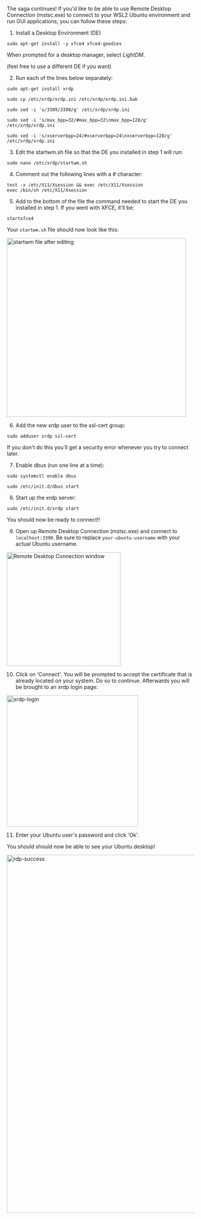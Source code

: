 The saga continues! If you'd like to be able to use Remote Desktop Connection (mstsc.exe) to connect to your WSL2 Ubuntu environment and run GUI applications, you can follow these steps:

1. Install a Desktop Environment (DE)

`sudo apt-get install -y xfce4 xfce4-goodies`

When prompted for a desktop manager, select *LightDM*.

(feel free to use a different DE if you want)

2. Run each of the lines below separately:
```
sudo apt-get install xrdp

sudo cp /etc/xrdp/xrdp.ini /etc/xrdp/xrdp.ini.bak

sudo sed -i 's/3389/3390/g' /etc/xrdp/xrdp.ini

sudo sed -i 's/max_bpp=32/#max_bpp=32\nmax_bpp=128/g' /etc/xrdp/xrdp.ini

sudo sed -i 's/xserverbpp=24/#xserverbpp=24\nxserverbpp=128/g' /etc/xrdp/xrdp.ini
```

3. Edit the startwm.sh file so that the DE you installed in step 1 will run:

`sudo nano /etc/xrdp/startwm.sh`

4. Comment out the following lines with a # character:

```
test -x /etc/X11/Xsession && exec /etc/X11/Xsession
exec /bin/sh /etc/X11/Xsession
```

5. Add to the bottom of the file the command needed to start the DE you installed in step 1. If you went with XFCE, it'll be:

`startxfce4`

Your `startwm.sh` file should now look like this:

<img width="480" alt="startwm file after editing" src="https://user-images.githubusercontent.com/99351305/162492214-16a7aa9f-4855-465e-809a-ccf3435b5eee.PNG">


6. Add the new xrdp user to the ssl-cert group:

`sudo adduser xrdp ssl-cert`

If you don't do this you'll get a security error whenever you try to connect later.

7. Enable dbus (run one line at a time):
```
sudo systemctl enable dbus

sudo /etc/init.d/dbus start
```

8. Start up the xrdp server:

`sudo /etc/init.d/xrdp start`

You should now be ready to connect!!

9. Open up Remote Desktop Connection (mstsc.exe) and connect to `localhost:3390`. Be sure to replace `your-ubuntu-username` with your actual Ubuntu username.

<img width="305" alt="Remote Desktop Connection window" src="https://user-images.githubusercontent.com/99351305/162492458-ecf6d128-defd-4bb5-9ffe-168f97f5ae71.PNG">

10. Click on 'Connect'. You will be prompted to accept the certificate that is already located on your system. Do so to continue. Afterwards you will be brought to an xrdp login page:

<img width="352" alt="xrdp-login" src="https://user-images.githubusercontent.com/99351305/162492883-a7c3a0f9-2edb-4c0d-9413-1de6d297f873.PNG">

11. Enter your Ubuntu user's password and click 'Ok'.

You should should now be able to see your Ubuntu desktop!

<img width="960" alt="rdp-success" src="https://user-images.githubusercontent.com/99351305/162492998-f6a89eec-ca3f-4dea-aa72-ce52cc146469.PNG">




